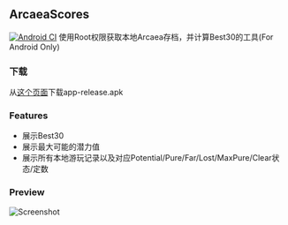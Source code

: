 ## ArcaeaScores
[![Android CI](https://github.com/WiSHATOZ/ArcaeaScores/actions/workflows/gradle.yaml/badge.svg)](https://github.com/WiSHATOZ/ArcaeaScores/actions/workflows/gradle.yaml)
使用Root权限获取本地Arcaea存档，并计算Best30的工具(For Android Only)
### 下载
从[这个页面](https://github.com/Rosemoe/ArcaeaScores/releases/latest/)下载app-release.apk
### Features
* 展示Best30
* 展示最大可能的潜力值
* 展示所有本地游玩记录以及对应Potential/Pure/Far/Lost/MaxPure/Clear状态/定数
### Preview
![Screenshot](https://github.com/WiSHATOZ/ArcaeaScores/assets/47466253/648916c5-dadc-4d30-b1e0-4bd91ca739a8)
